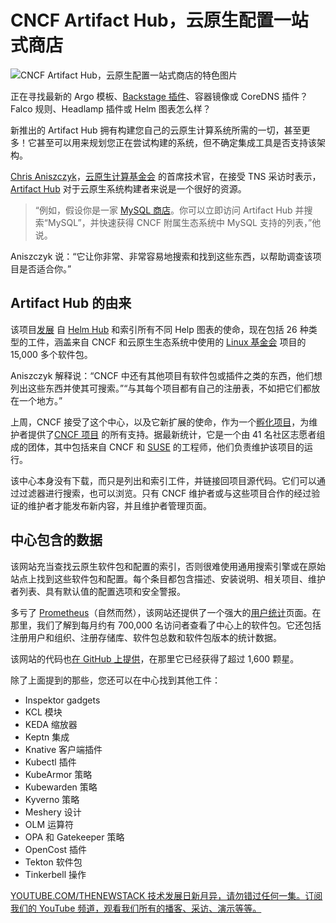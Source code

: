 # CNCF Artifact Hub，云原生配置一站式商店

![CNCF Artifact Hub，云原生配置一站式商店的特色图片](https://cdn.thenewstack.io/media/2024/09/a52bccac-artifact_hub-1024x684.jpg)

正在寻找最新的 Argo 模板、[Backstage 插件](https://thenewstack.io/demo-self-service-kubernetes-with-rafays-backstage-plugins/)、容器镜像或 CoreDNS 插件？Falco 规则、Headlamp 插件或 Helm 图表怎么样？

新推出的 Artifact Hub 拥有构建您自己的云原生计算系统所需的一切，甚至更多！它甚至可以用来规划您正在尝试构建的系统，但不确定集成工具是否支持该架构。

[Chris Aniszczyk](https://www.aniszczyk.org/)，[云原生计算基金会](https://cncf.io/?utm_content=inline+mention) 的首席技术官，在接受 TNS 采访时表示，[Artifact Hub](https://artifacthub.io) 对于云原生系统构建者来说是一个很好的资源。

> “例如，假设你是一家 [MySQL 商店](https://thenewstack.io/a-cheat-sheet-to-database-access-control-mysql/)。你可以立即访问 Artifact Hub 并搜索“MySQL”，并快速获得 CNCF 附属生态系统中 MySQL 支持的列表，”他说。

Aniszczyk 说：“它让你非常、非常容易地搜索和找到这些东西，以帮助调查该项目是否适合你。”

## Artifact Hub 的由来

该项目[发展](https://www.cncf.io/blog/2024/09/17/artifact-hub-becomes-a-cncf-incubating-project/) 自 [Helm Hub](https://helm.sh/blog/intro-helm-hub/) 和索引所有不同 Help 图表的使命，现在包括 26 种类型的工件，涵盖来自 CNCF 和云原生生态系统中使用的 [Linux 基金会](https://training.linuxfoundation.org/training/course-catalog/?utm_content=inline+mention) 项目的 15,000 多个软件包。

Aniszczyk 解释说：“CNCF 中还有其他项目有软件包或插件之类的东西，他们想列出这些东西并使其可搜索。”“与其每个项目都有自己的注册表，不如把它们都放在一个地方。”

上周，CNCF 接受了这个中心，以及它新扩展的使命，作为一个[孵化项目](https://github.com/cncf/toc/blob/main/.github/ISSUE_TEMPLATE/template-incubation-application.md)，为维护者提供了[CNCF 项目](https://landscape.cncf.io/?_gl=1*qh8l3w*_gcl_au*MjQyMDg5NDI3LjE3MjMwODU3NDY.*_ga*NTM4NTI4MDkzLjE3MjMwODU3NDU.*_ga_VWZ4V8CGRF*MTcyNzExMzA5NS41LjAuMTcyNzExMzA5NS4wLjAuMA..) 的所有支持。据最新统计，它是一个由 41 名社区志愿者组成的团体，其中包括来自 CNCF 和 [SUSE](https://thenewstack.io/suse-combines-stackstate-rancher-for-kubernetes-observability/) 的工程师，他们负责维护该项目的运行。

该中心本身没有下载，而只是列出和索引工件，并链接回项目源代码。它们可以通过过滤器进行搜索，也可以浏览。只有 CNCF 维护者或与这些项目合作的经过验证的维护者才能发布新内容，并且维护者管理页面。

## 中心包含的数据

该网站充当查找云原生软件包和配置的索引，否则很难使用通用搜索引擎或在原始站点上找到这些软件包和配置。每个条目都包含描述、安装说明、相关项目、维护者列表、具有默认值的配置选项和安全警报。

多亏了 [Prometheus](https://thenewstack.io/creating-a-path-for-prometheus-success/)（自然而然），该网站还提供了一个强大的[用户统计](https://artifacthub.io/stats)页面。在那里，我们了解到每月约有 700,000 名访问者查看了中心上的软件包。它还包括注册用户和组织、注册存储库、软件包总数和软件包版本的统计数据。

该网站的代码也[在 GitHub 上提供](https://github.com/artifacthub/hub)，在那里它已经获得了超过 1,600 颗星。

除了上面提到的那些，您还可以在中心找到其他工件：

- Inspektor gadgets
- KCL 模块
- KEDA 缩放器
- Keptn 集成
- Knative 客户端插件
- Kubectl 插件
- KubeArmor 策略
- Kubewarden 策略
- Kyverno 策略
- Meshery 设计
- OLM 运算符
- OPA 和 Gatekeeper 策略
- OpenCost 插件
- Tekton 软件包
- Tinkerbell 操作

[YOUTUBE.COM/THENEWSTACK
技术发展日新月异，请勿错过任何一集。订阅我们的 YouTube
频道，观看我们所有的播客、采访、演示等等。
](https://youtube.com/thenewstack?sub_confirmation=1)